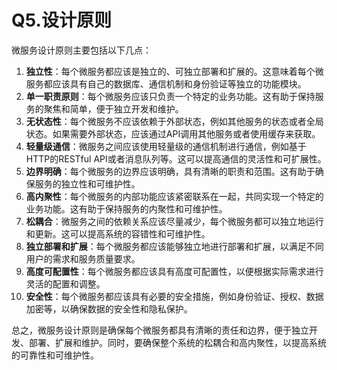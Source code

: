 # Q5.设计原则

微服务设计原则主要包括以下几点：

1. **独立性**：每个微服务都应该是独立的、可独立部署和扩展的。这意味着每个微服务都应该具有自己的数据库、通信机制和身份验证等独立的功能模块。
2. **单一职责原则**：每个微服务应该只负责一个特定的业务功能。这有助于保持服务的聚焦和简单，便于独立开发和维护。
3. **无状态性**：每个微服务不应该依赖于外部状态，例如其他服务的状态或者全局状态。如果需要外部状态，应该通过API调用其他服务或者使用缓存来获取。
4. **轻量级通信**：微服务之间应该使用轻量级的通信机制进行通信，例如基于HTTP的RESTful API或者消息队列等。这可以提高通信的灵活性和可扩展性。
5. **边界明确**：每个微服务的边界应该明确，具有清晰的职责和范围。这有助于确保服务的独立性和可维护性。
6. **高内聚性**：每个微服务的内部功能应该紧密联系在一起，共同实现一个特定的业务功能。这有助于保持服务的内聚性和可维护性。
7. **松耦合**：微服务之间的依赖关系应该尽量减少，每个微服务都可以独立地运行和更新。这可以提高系统的容错性和可维护性。
8. **独立部署和扩展**：每个微服务都应该能够独立地进行部署和扩展，以满足不同用户的需求和服务质量要求。
9. **高度可配置性**：每个微服务都应该具有高度可配置性，以便根据实际需求进行灵活的配置和调整。
10. **安全性**：每个微服务都应该具有必要的安全措施，例如身份验证、授权、数据加密等，以确保数据的安全性和隐私保护。

总之，微服务设计原则是确保每个微服务都具有清晰的责任和边界，便于独立开发、部署、扩展和维护。同时，要确保整个系统的松耦合和高内聚性，以提高系统的可靠性和可维护性。